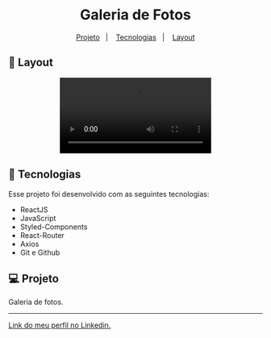 <h1 align="center"> Galeria de Fotos </h1>

<p align="center">
  <a href="#-projeto">Projeto</a>&nbsp;&nbsp;&nbsp;|&nbsp;&nbsp;&nbsp;
  <a href="#-tecnologias">Tecnologias</a>&nbsp;&nbsp;&nbsp;|&nbsp;&nbsp;&nbsp;
  <a href="#-layout">Layout</a>
</p>

## 🔖 Layout

<p align="center">
  <video src="https://user-images.githubusercontent.com/111329429/209738006-8d939f50-dc46-4bdc-90d6-609974a2561b.mp4">
</p>

## 🚀 Tecnologias

Esse projeto foi desenvolvido com as seguintes tecnologias:

- ReactJS
- JavaScript
- Styled-Components
- React-Router
- Axios
- Git e Github

## 💻 Projeto

Galeria de fotos.

---

[Link do meu perfil no Linkedin.](https://www.linkedin.com/in/felipe-moises-4a1b58248/)
